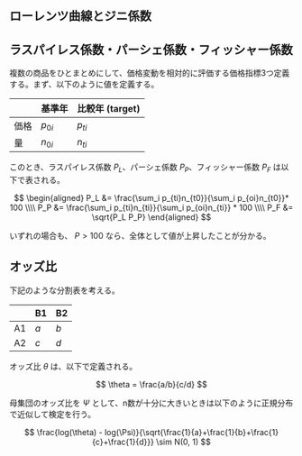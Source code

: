 ## ローレンツ曲線とジニ係数


## ラスパイレス係数・パーシェ係数・フィッシャー係数
複数の商品をひとまとめにして、価格変動を相対的に評価する価格指標3つ定義する。まず、以下のように値を定義する。

|  | 基準年 | 比較年 (target) |
| --- | --- | --- |
| 価格 | $p_{0i}$ | $p_{ti}$ |
| 量 | $n_{0i}$ | $n_{ti}$ |

このとき、ラスパイレス係数 $P_L$、パーシェ係数 $P_P$、フィッシャー係数 $P_F$ は以下で表される。

$$
\begin{aligned} 
P_L &= \frac{\sum_i p_{ti}n_{t0}}{\sum_i p_{oi}n_{t0}}* 100 \\\\
P_P &= \frac{\sum_i p_{ti}n_{ti}}{\sum_i p_{oi}n_{ti}} * 100 \\\\
P_F &= \sqrt{P_L P_P} 
\end{aligned} 
$$

いずれの場合も、 $P>100$ なら、全体として値が上昇したことが分かる。

## オッズ比
下記のような分割表を考える。

||B1|B2| 
|---|---|---|
|A1|$a$| $b$ |
|A2|$c$| $d$ |

オッズ比 $\theta$ は、以下で定義される。

$$
\theta = \frac{a/b}{c/d}
$$

母集団のオッズ比を $\Psi$ として、n数が十分に大きいときは以下のように正規分布で近似して検定を行う。

$$
\frac{log(\theta) - log(\Psi)}{\sqrt{\frac{1}{a}+\frac{1}{b}+\frac{1}{c}+\frac{1}{d}}} \sim N(0, 1)
$$
